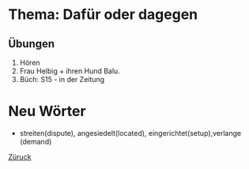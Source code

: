 # Thema: Dafür oder dagegen
## Übungen  
1. Hören  
1. Frau Helbig + ihren Hund Balu.  
1. Büch: S15 - in der Zeitung  
# Neu Wörter
- streiten(dispute), angesiedelt(located), eingerichtet(setup),verlange (demand)  

[Züruck](../README.md)